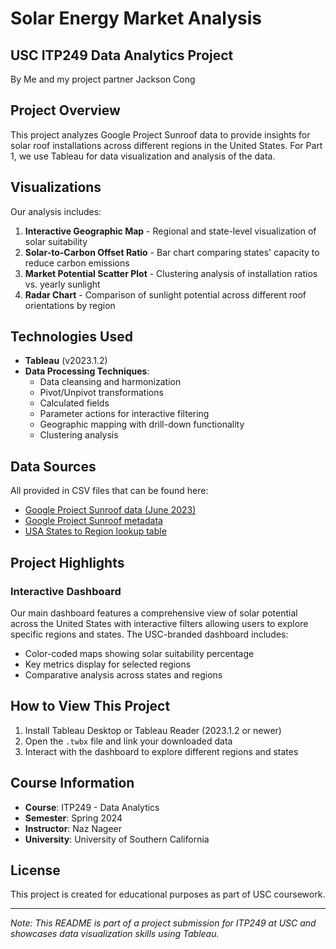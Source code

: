 # Solar Energy Market Analysis

## USC ITP249 Data Analytics Project
By Me and my project partner Jackson Cong

## Project Overview
This project analyzes Google Project Sunroof data to provide insights for solar roof installations across different regions in the United States. For Part 1, we use Tableau for data visualization and analysis of the data.

## Visualizations

Our analysis includes:

1. **Interactive Geographic Map** - Regional and state-level visualization of solar suitability
2. **Solar-to-Carbon Offset Ratio** - Bar chart comparing states' capacity to reduce carbon emissions
3. **Market Potential Scatter Plot** - Clustering analysis of installation ratios vs. yearly sunlight
4. **Radar Chart** - Comparison of sunlight potential across different roof orientations by region

## Technologies Used

- **Tableau** (v2023.1.2)
- **Data Processing Techniques**: 
  - Data cleansing and harmonization
  - Pivot/Unpivot transformations
  - Calculated fields
  - Parameter actions for interactive filtering
  - Geographic mapping with drill-down functionality
  - Clustering analysis

## Data Sources

All provided in CSV files that can be found here:
- [Google Project Sunroof data (June 2023)](https://sunroof.withgoogle.com/data-explorer/)
- [Google Project Sunroof metadata](https://storage.googleapis.com/project-sunroof/csv/latest/metadata.csv)
- [USA States to Region lookup table](https://www.kaggle.com/datasets/omer2040/usa-states-to-region)

## Project Highlights

### Interactive Dashboard
Our main dashboard features a comprehensive view of solar potential across the United States with interactive filters allowing users to explore specific regions and states. The USC-branded dashboard includes:

- Color-coded maps showing solar suitability percentage
- Key metrics display for selected regions
- Comparative analysis across states and regions

## How to View This Project

1. Install Tableau Desktop or Tableau Reader (2023.1.2 or newer)
2. Open the `.twbx` file and link your downloaded data
3. Interact with the dashboard to explore different regions and states

## Course Information
- **Course**: ITP249 - Data Analytics
- **Semester**: Spring 2024
- **Instructor**: Naz Nageer
- **University**: University of Southern California

## License
This project is created for educational purposes as part of USC coursework.

---
*Note: This README is part of a project submission for ITP249 at USC and showcases data visualization skills using Tableau.*
